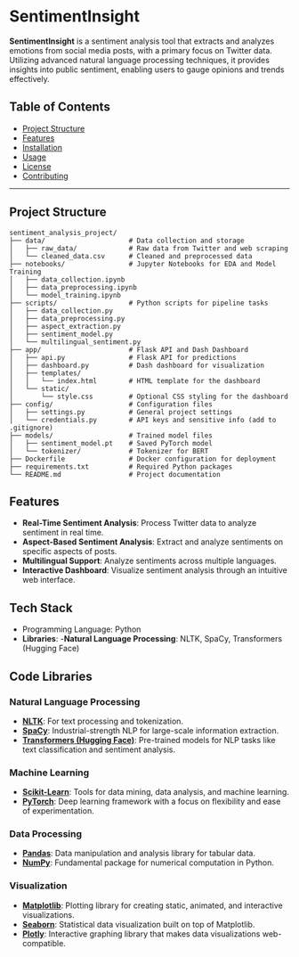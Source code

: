 # SentimentInsight

**SentimentInsight** is a sentiment analysis tool that extracts and analyzes emotions from social media posts, with a primary focus on Twitter data. Utilizing advanced natural language processing techniques, it provides insights into public sentiment, enabling users to gauge opinions and trends effectively.

## Table of Contents
- [Project Structure](#project-structure)
- [Features](#features)
- [Installation](#installation)
- [Usage](#usage)
- [License](#license)
- [Contributing](#contributing)

---

## Project Structure

```plaintext
sentiment_analysis_project/
├── data/                     # Data collection and storage
│   ├── raw_data/             # Raw data from Twitter and web scraping
│   └── cleaned_data.csv      # Cleaned and preprocessed data
├── notebooks/                # Jupyter Notebooks for EDA and Model Training
│   ├── data_collection.ipynb
│   ├── data_preprocessing.ipynb
│   └── model_training.ipynb
├── scripts/                  # Python scripts for pipeline tasks
│   ├── data_collection.py
│   ├── data_preprocessing.py
│   ├── aspect_extraction.py
│   ├── sentiment_model.py
│   └── multilingual_sentiment.py
├── app/                      # Flask API and Dash Dashboard
│   ├── api.py                # Flask API for predictions
│   ├── dashboard.py          # Dash dashboard for visualization
│   ├── templates/
│   │   └── index.html        # HTML template for the dashboard
│   └── static/
│       └── style.css         # Optional CSS styling for the dashboard
├── config/                   # Configuration files
│   ├── settings.py           # General project settings
│   └── credentials.py        # API keys and sensitive info (add to .gitignore)
├── models/                   # Trained model files
│   ├── sentiment_model.pt    # Saved PyTorch model
│   └── tokenizer/            # Tokenizer for BERT
├── Dockerfile                # Docker configuration for deployment
├── requirements.txt          # Required Python packages
└── README.md                 # Project documentation
```
## Features
- **Real-Time Sentiment Analysis**: Process Twitter data to analyze sentiment in real time.
- **Aspect-Based Sentiment Analysis**: Extract and analyze sentiments on specific aspects of posts.
- **Multilingual Support**: Analyze sentiments across multiple languages.
- **Interactive Dashboard**: Visualize sentiment analysis through an intuitive web interface.
## Tech Stack
- Programming Language: Python
- **Libraries**:
    -**Natural Language Processing**: NLTK, SpaCy, Transformers (Hugging Face)
## Code Libraries

### Natural Language Processing
- **[NLTK](https://www.nltk.org/)**: For text processing and tokenization.
- **[SpaCy](https://spacy.io/)**: Industrial-strength NLP for large-scale information extraction.
- **[Transformers (Hugging Face)](https://huggingface.co/transformers/)**: Pre-trained models for NLP tasks like text classification and sentiment analysis.

### Machine Learning
- **[Scikit-Learn](https://scikit-learn.org/stable/)**: Tools for data mining, data analysis, and machine learning.
- **[PyTorch](https://pytorch.org/)**: Deep learning framework with a focus on flexibility and ease of experimentation.

### Data Processing
- **[Pandas](https://pandas.pydata.org/)**: Data manipulation and analysis library for tabular data.
- **[NumPy](https://numpy.org/)**: Fundamental package for numerical computation in Python.

### Visualization
- **[Matplotlib](https://matplotlib.org/)**: Plotting library for creating static, animated, and interactive visualizations.
- **[Seaborn](https://seaborn.pydata.org/)**: Statistical data visualization built on top of Matplotlib.
- **[Plotly](https://plotly.com/python/)**: Interactive graphing library that makes data visualizations web-compatible.

